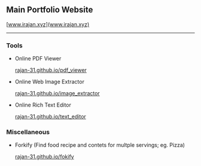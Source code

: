 ## Main Portfolio Website

[www.irajan.xyz](www.irajan.xyz)

---

### Tools

- Online PDF Viewer

    [rajan-31.github.io/pdf_viewer](rajan-31.github.io/pdf_viewer)

- Online Web Image Extractor

    [rajan-31.github.io/image_extractor](rajan-31.github.io/image_extractor)

- Online Rich Text Editor

    [rajan-31.github.io/text_editor](rajan-31.github.io/text_editor)

### Miscellaneous

- Forkify (Find food recipe and contets for multple servings; eg. Pizza)

    [rajan-31.github.io/fokify](rajan-31.github.io/fokify)